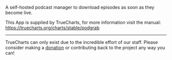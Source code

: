 A self-hosted podcast manager to download episodes as soon as they become live.

This App is supplied by TrueCharts, for more information visit the manual: https://truecharts.org/charts/stable/podgrab

---

TrueCharts can only exist due to the incredible effort of our staff.
Please consider making a [donation](https://truecharts.org/docs/about/sponsor) or contributing back to the project any way you can!
